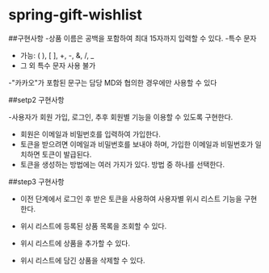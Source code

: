 # spring-gift-wishlist
##구현사항
-상품 이름은 공백을 포함하여 최대 15자까지 입력할 수 있다.
-특수 문자
-   가능: ( ), [ ], +, -, &, /, _
-   그 외 특수 문자 사용 불가

-"카카오"가 포함된 문구는 담당 MD와 협의한 경우에만 사용할 수 있다 

##setp2 구현사항

-사용자가 회원 가입, 로그인, 추후 회원별 기능을 이용할 수 있도록 구현한다.

- 회원은 이메일과 비밀번호를 입력하여 가입한다.
- 토큰을 받으려면 이메일과 비밀번호를 보내야 하며, 가입한 이메일과 비밀번호가 일치하면 토큰이 발급된다.
- 토큰을 생성하는 방법에는 여러 가지가 있다. 방법 중 하나를 선택한다.


##step3 구현사항
- 이전 단계에서 로그인 후 받은 토큰을 사용하여 사용자별 위시 리스트 기능을 구현한다.

- 위시 리스트에 등록된 상품 목록을 조회할 수 있다.
- 위시 리스트에 상품을 추가할 수 있다.
- 위시 리스트에 담긴 상품을 삭제할 수 있다.

